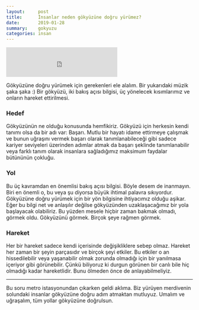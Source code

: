 ```yaml
---
layout:     post
title:      İnsanlar neden gökyüzüne doğru yürümez?
date:       2019-01-28
summary:    gokyuzu
categories: insan
---
```

<iframe src="https://open.spotify.com/embed/track/1flsSXBUZphU9qQfzu0Zzm" width="300" height="80" frameborder="0" allowtransparency="true" allow="encrypted-media"></iframe>

Gökyüzüne doğru yürümek için gerekenleri ele alalım. Bir yukarıdaki müzik şaka şaka :)
Bir gökyüzü, iki bakış açısı bilgisi, üç yönelecek kısımlarımız ve onların hareket ettirilmesi.

### Hedef
Gökyüzünün ne olduğu konusunda hemfikiriz. Gökyüzü için herkesin kendi tanımı olsa da bir adı var: Başarı.
Mutlu bir hayatı idame ettirmeye çalışmak ve bunun uğraşını vermek başarı olarak tanımlanabileceği gibi sadece kariyer seviyeleri üzerinden adımlar atmak da başarı şeklinde tanımlanabilir veya farklı tanım olarak insanlara sağladığımız maksimum faydalar bütününün çokluğu.

### Yol
Bu üç kavramdan en önemlisi bakış açısı bilgisi. Böyle desem de inanmayın. Biri en önemli o, bu veya şu diyorsa büyük ihtimal palavra sıkıyordur.
Gökyüzüne doğru yürümek için bir yön bilgisine ihtiyacımız olduğu aşikar. Eğer bu bilgi net ve anlaşılır değilse gökyüzünden uzaklaşacağımız bir yola başlayacak olabiliriz. Bu yüzden mesele hiçbir zaman bakmak olmadı, görmek oldu. Gökyüzünü görmek. Birçok şeye rağmen görmek.

### Hareket
Her bir hareket sadece kendi içerisinde değişikliklere sebep olmaz. Hareket her zaman bir şeyin parçasıdır ve birçok şeyi etkiler. Bu etkiler o an hissedilebilir veya yaşanabilir olmak zorunda olmadığı için bir yanılmasa içeriyor gibi görünebilir. Çünkü biliyoruz ki durgun görünen bir canlı bile hiç olmadığı kadar hareketlidir. Bunu ölmeden önce de anlayabilmeliyiz.

___
Bu soru metro istasyonundan çıkarken geldi aklıma. Biz yürüyen merdivenin solundaki insanlar gökyüzüne doğru adım atmaktan mutluyuz. Umalım ve uğraşalım, tüm yollar gökyüzüne doğrulsun.